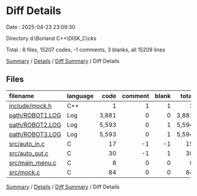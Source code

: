 # Diff Details

Date : 2025-04-23 23:09:30

Directory d:\\Borland C++\\DISK_C\\cks

Total : 8 files,  15207 codes, -1 comments, 3 blanks, all 15209 lines

[Summary](results.md) / [Details](details.md) / [Diff Summary](diff.md) / Diff Details

## Files
| filename | language | code | comment | blank | total |
| :--- | :--- | ---: | ---: | ---: | ---: |
| [include/mock.h](/include/mock.h) | C++ | 1 | 1 | 1 | 3 |
| [path/ROBOT1.LOG](/path/ROBOT1.LOG) | Log | 3,881 | 0 | 0 | 3,881 |
| [path/ROBOT2.LOG](/path/ROBOT2.LOG) | Log | 5,593 | 0 | 1 | 5,594 |
| [path/ROBOT3.LOG](/path/ROBOT3.LOG) | Log | 5,593 | 0 | 1 | 5,594 |
| [src/auto\_in.c](/src/auto_in.c) | C | 17 | -1 | -1 | 15 |
| [src/auto\_out.c](/src/auto_out.c) | C | 30 | -1 | 1 | 30 |
| [src/main\_menu.c](/src/main_menu.c) | C | 8 | 0 | 0 | 8 |
| [src/mock.c](/src/mock.c) | C | 84 | 0 | 0 | 84 |

[Summary](results.md) / [Details](details.md) / [Diff Summary](diff.md) / Diff Details